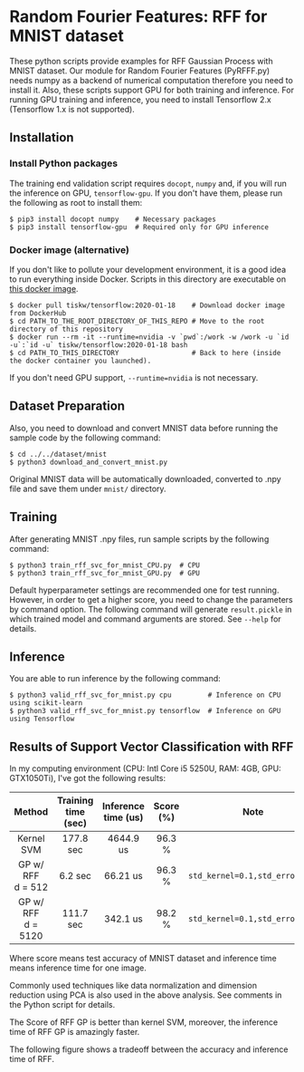 Random Fourier Features: RFF for MNIST dataset
====

These python scripts provide examples for RFF Gaussian Process with MNIST dataset.
Our module for Random Fourier Features (PyRFFF.py) needs numpy as a backend of numerical computation therefore you need to install it.
Also, these scripts support GPU for both training and inference. For running GPU training and inference,
you need to install Tensorflow 2.x (Tensorflow 1.x is not supported).


## Installation

### Install Python packages

The training end validation script requires `docopt`, `numpy` and, if you will run the inference on GPU, `tensorflow-gpu`.
If you don't have them, please run the following as root to install them:

```console
$ pip3 install docopt numpy    # Necessary packages
$ pip3 install tensorflow-gpu  # Required only for GPU inference
```

### Docker image (alternative)

If you don't like to pollute your development environment, it is a good idea to run everything inside Docker.
Scripts in this directory are executable on [this docker image](https://hub.docker.com/repository/docker/tiskw/tensorflow).

```console
$ docker pull tiskw/tensorflow:2020-01-18    # Download docker image from DockerHub
$ cd PATH_TO_THE_ROOT_DIRECTORY_OF_THIS_REPO # Move to the root directory of this repository
$ docker run --rm -it --runtime=nvidia -v `pwd`:/work -w /work -u `id -u`:`id -u` tiskw/tensorflow:2020-01-18 bash
$ cd PATH_TO_THIS_DIRECTORY                  # Back to here (inside the docker container you launched).
```

If you don't need GPU support, `--runtime=nvidia` is not necessary.


## Dataset Preparation

Also, you need to download and convert MNIST data before running the sample code by the following command:

```console
$ cd ../../dataset/mnist
$ python3 download_and_convert_mnist.py
```

Original MNIST data will be automatically downloaded, converted to .npy file and save them under `mnist/` directory.


## Training

After generating MNIST .npy files, run sample scripts by the following command:

```console
$ python3 train_rff_svc_for_mnist_CPU.py  # CPU
$ python3 train_rff_svc_for_mnist_GPU.py  # GPU
```

Default hyperparameter settings are recommended one for test running.
However, in order to get a higher score, you need to change the parameters by command option.
The following command will generate `result.pickle` in which trained model and command arguments are stored.
See `--help` for details.


## Inference

You are able to run inference by the following command:

```console
$ python3 valid_rff_svc_for_mnist.py cpu         # Inference on CPU using scikit-learn
$ python3 valid_rff_svc_for_mnist.py tensorflow  # Inference on GPU using Tensorflow
```


## Results of Support Vector Classification with RFF

In my computing environment (CPU: Intl Core i5 5250U, RAM: 4GB, GPU: GTX1050Ti), I've got the following results:

| Method                  | Training time (sec) | Inference time (us) | Score (%) | Note                           |
| :---------------------: | :-----------------: | :-----------------: | :-------: |:------------------------------:|
| Kernel SVM              | 177.8 sec           | 4644.9 us           | 96.3 %    |                                |
| GP w/ RFF <br> d = 512  |   6.2 sec           | 66.21 us            | 96.3 %    | `std_kernel=0.1,std_error=0.5` |
| GP w/ RFF <br> d = 5120 | 111.7 sec           | 342.1 us            | 98.2 %    | `std_kernel=0.1,std_error=0.5` |

<!--
<div align="center">
  <img src="./figures/figure_Inference_Time_and_Accuracy_on_MNIST.png" width="601" height="371" alt="Inference Time vs Accuracy on MNIST" />
</div>
-->

Where score means test accuracy of MNIST dataset and inference time means inference time for one image.

Commonly used techniques like data normalization and dimension reduction using PCA is also used in the above analysis.
See comments in the Python script for details.

The Score of RFF GP is better than kernel SVM, moreover, the inference time of RFF GP is amazingly faster.

The following figure shows a tradeoff between the accuracy and inference time of RFF.

<!--
<div align="center">
  <img src="./figures/figure_rff_svc_for_mnist.png" width="480" height="320" alt="Accuracy for each dimention in RFF SVC" />
</div>
-->

